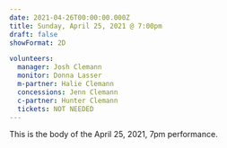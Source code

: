 ```yaml
---
date: 2021-04-26T00:00:00.000Z
title: Sunday, April 25, 2021 @ 7:00pm 
draft: false
showFormat: 2D

volunteers:
  manager: Josh Clemann
  monitor: Donna Lasser
  m-partner: Halie Clemann
  concessions: Jenn Clemann
  c-partner: Hunter Clemann
  tickets: NOT NEEDED
---
```

This is the body of the April 25, 2021, 7pm performance.
